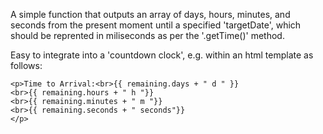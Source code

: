 A simple function that outputs an array of days, hours, minutes, and seconds from the present moment until a specified 'targetDate', which should be reprented in miliseconds as per the '.getTime()' method.

Easy to integrate into a 'countdown clock', e.g. within an html template as follows:

    <p>Time to Arrival:<br>{{ remaining.days + " d " }}
    <br>{{ remaining.hours + " h "}}
    <br>{{ remaining.minutes + " m "}}
    <br>{{ remaining.seconds + " seconds"}}
    </p>